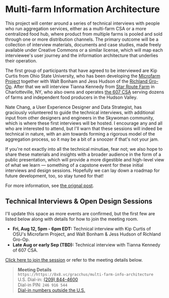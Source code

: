 # Multi-farm Information Architecture
This project will center around a series of technical interviews with people who run aggregation services, either as a multi-farm CSA or a more centralized food hub, where product from multiple farms is pooled and sold through one or more distribution channels. The primary outcome will be a collection of interview materials, documents and case studies, made freely available under Creative Commons or a similar license, which will map each interviewee's user journey and the information architecture that underlies their operation.

The first group of participants that have agreed to be interviewed are Kip Curtis from Ohio State University, who has been developing the [Microfarm Project](https://osumarion.osu.edu/alumni-initiatives/initiatives/microfarm.html) together with Walt Bonham and Jess Hudson of the [Richland Gro-Op](https://richlandgro-op.com/). After that we will interview Tianna Kennedy from [Star Route Farm](http://www.starroutefarmny.com/) in Charlotteville, NY, who also owns and operates [the 607 CSA](https://www.the607csa.com/info) serving dozens of farms and independent food producers in the Hudson Valley.

Nate Chang, a User Experience Designer and Data Strategist, has graciously volunteered to guide the technical interviews, with additional input from other designers and engineers in the Skywoman community, which is where these first interviews will be hosted. I encourage any and all who are interested to attend, but I'll warn that these sessions will indeed be technical in nature, with an aim towards forming a rigorous model of the aggregation process, so it may be a bit of a snoozer if that's not your jam.

If you're not exactly into all the technical minutiae, fear not; we also hope to share these materials and insights with a broader audience in the form of a public presentation, which will provide a more digestible and high-level view of what we learn — something of a capstone event for these initial interviews and design sessions. Hopefully we can lay down a roadmap for future development, too, so stay tuned for that!

For more information, see [the orignal post](https://jgaehring.com/blog/platform-coop).

## Technical Interviews & Open Design Sessions
I'll update this space as more events are confirmed, but the first few are listed below along with details for how to join the meeting room.

- __Fri, Aug 12, 5pm - 6pm EDT:__ Technical interview with Kip Curtis of OSU's Microfarm Project, and Walt Bonham & Jess Hudson of Richland Gro-Op.
- __Late Aug or early Sep (TBD):__ Technical interview with Tianna Kennedy of 607 CSA.

[Click here to join the session](https://8x8.vc/gracchus/multi-farm-info-architecture) or refer to the meeting details below.

> __Meeting Details__  
> `https://https://8x8.vc/gracchus/multi-farm-info-architecture`  
> U.S. Dial-in: [(209) 844-4600](tel:+1-209-844-4600,246916544#)  
> Dial-in PIN: `246 916 544`  
> [Dial-in numbers outside the U.S.](https://8x8.vc/gracchus/static/dialInInfo.html?room=multi-farm-info-architecture)  

